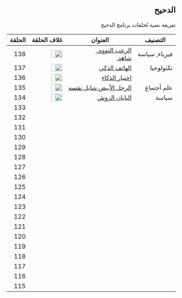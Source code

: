 <div dir="rtl">

<h2 dir="rtl">الدحيح</h2>
<p dir="rtl"> تفريغة نصية لحلقات برنامج الدحيح <p>





| التصنيف       | العنوان                                                      | غلاف الحلقة                                                  | الحلقة |
| ------------- | ------------------------------------------------------------ | ------------------------------------------------------------ | ------ |
| فيزياء, سياسة | <a href="episodes/138.md">الرعب النووي </a> <br> <a href="https://www.youtube.com/watch?v=fPYCDLymh4Q">شاهد </a> | <image width="60%" height="70%" src="https://i.ytimg.com/vi/fPYCDLymh4Q/hqdefault.jpg?sqp=-oaymwEZCNACELwBSFXyq4qpAwsIARUAAIhCGAFwAQ==&rs=AOn4CLDAhRRXcZywAeP8T7C6NRQZyytorQ"> </image> | 138    |
| تكنولوجيا     | <a href="">الهاتف الذكي </a>                                 | <image width="60%" height="70%" src="https://i.ytimg.com/vi/P6Dqi2DZHYU/hqdefault.jpg?sqp=-oaymwEZCPYBEIoBSFXyq4qpAwsIARUAAIhCGAFwAQ==&rs=AOn4CLCybh-SFLGL1QKjsbN9Pa8PpJdzpA"> </image> | 137    |
|               | <a href=""> اختبار الذكاء </a>                               | <image width="60%" height="70%" src="https://i.ytimg.com/vi/bkqGAcAmyJc/hqdefault.jpg?sqp=-oaymwEZCPYBEIoBSFXyq4qpAwsIARUAAIhCGAFwAQ==&rs=AOn4CLCc-_AgZHREIIcu4SZnf90ILaaCiQ"> </image> | 136    |
| علم أجتماع    | <a href=""> الرجل الأبيض شايل نفسه </a>                      | <image width="60%" height="70%" src="https://i.ytimg.com/vi/mP6Psd6YcQI/hqdefault.jpg?sqp=-oaymwEZCPYBEIoBSFXyq4qpAwsIARUAAIhCGAFwAQ==&rs=AOn4CLBvfuDBjKB1Tx42KHQxyre1NcoAHg"> </image> | 135    |
| سياسة         | <a href=""> اليابان الروش </a>                               | <image width="60%" height="70%" src="https://i.ytimg.com/vi/UuwA_avpd8o/hqdefault.jpg?sqp=-oaymwEZCPYBEIoBSFXyq4qpAwsIARUAAIhCGAFwAQ==&rs=AOn4CLAn_zxgcX9F7NKNTlksRJSAxvj9Tg"> </image> | 134    |
|               |                                                              |                                                              | 133    |
|               |                                                              |                                                              | 132    |
|               |                                                              |                                                              | 131    |
|               |                                                              |                                                              | 130    |
|               |                                                              |                                                              | 129    |
|               |                                                              |                                                              | 128    |
|               |                                                              |                                                              | 127    |
|               |                                                              |                                                              | 126    |
|               |                                                              |                                                              | 125    |
|               |                                                              |                                                              | 124    |
|               |                                                              |                                                              | 123    |
|               |                                                              |                                                              | 122    |
|               |                                                              |                                                              | 121    |
|               |                                                              |                                                              | 120    |
|               |                                                              |                                                              | 119    |
|               |                                                              |                                                              | 118    |
|               |                                                              |                                                              | 117    |
|               |                                                              |                                                              | 116    |
|               |                                                              |                                                              | 115    |



</div>
